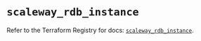 # `scaleway_rdb_instance`

Refer to the Terraform Registry for docs: [`scaleway_rdb_instance`](https://registry.terraform.io/providers/scaleway/scaleway/2.49.0/docs/resources/rdb_instance).
